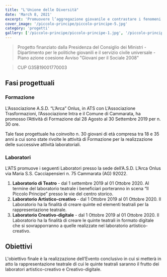 ```yaml
---
title: "L'Unione delle Diversità"
date: 'March 8, 2021'
excerpt: 'Promuovere l’aggregazione giovanile e contrastare i fenomeni di marginalità e isolamento sociale.'
cover_image: '/piccolo-principe/piccolo-principe-5.jpg'
category: 'progetti'
gallery: ['/piccolo-principe/piccolo-principe-1.jpg', '/piccolo-principe/piccolo-principe-2.jpg', '/piccolo-principe/piccolo-principe-3.jpg', '/piccolo-principe/piccolo-principe-4.jpg', '/piccolo-principe/piccolo-principe-5.jpg', '/piccolo-principe/piccolo-principe-6.jpg' , '/piccolo-principe/piccolo-principe-7.jpg' , '/piccolo-principe/piccolo-principe-8.jpg' , '/piccolo-principe/piccolo-principe-9.jpg' , '/piccolo-principe/piccolo-principe-10.jpg' , '/piccolo-principe/piccolo-principe-11.jpg' , '/piccolo-principe/piccolo-principe-12.jpg' , '/piccolo-principe/piccolo-principe-13.jpg' , '/piccolo-principe/piccolo-principe-14.jpg' , '/piccolo-principe/piccolo-principe-15.jpg' , '/piccolo-principe/piccolo-principe-16.jpg' , '/piccolo-principe/piccolo-principe-17.jpg' , '/piccolo-principe/piccolo-principe-18.jpg' , '/piccolo-principe/piccolo-principe-19.jpg' , '/piccolo-principe/piccolo-principe-20.jpg' , '/piccolo-principe/piccolo-principe-21.jpg' , '/piccolo-principe/piccolo-principe-22.jpg' , '/piccolo-principe/piccolo-principe-23.jpg']
---
```

> Progetto finanziato dalla Presidenza del Consiglio dei Ministri - Dipartimento per le politiche giovanili e il servizio civile universale - Piano azione coesione Avviso "Giovani per il Sociale 2008"

> CUP G35B19001770003

##  Fasi progettuali

### Formazione

L’Associazione A.S.D. “L’Arca” Onlus, in ATS con L’Associazione Trasformazioni, l’Associazione Intra e il Comune di Cammarata, ha promosso l’Attività di Formazione dal 28 Agosto al 30 Settembre 2019 per n. 30 ore.

Tale fase progettuale ha coinvolto n. 30 giovani di età compresa tra 18 e 35 anni a cui sono state rivolte le attività di Formazione per la realizzazione delle successive attività laboratoriali.

### Laboratori
L’ATS promuove i seguenti Laboratori presso la sede dell’A.S.D. L’Arca Onlus via Maria S.S. Cacciapensieri n. 75 Cammarata (AG) 92022.

1. **Laboratorio di Teatro** - dal 1 settembre 2019 al 01 Ottobre 2020. Al termine del laboratorio teatrale i beneficiari porteranno in scena “Il Piccolo Principe” presso le vie del centro storico.
2. **Laboratorio Artistico-creativo** - dal 1 Ottobre 2019 al 01 Ottobre 2020. Il Laboratorio ha la finalità di creare quinte ed elementi teatrali per la rappresentazione teatrale.
3. **Laboratorio Creativo-digitale** - dal 1 Ottobre 2019 al 01 Ottobre 2020. Il Laboratorio ha la finalità di creare le quinte teatrali in formato digitale che si sovrapporranno a quelle realizzate nel laboratorio artistico-creativo.

## Obiettivi
L'obiettivo finale è la realizzazione dell’Evento conclusivo in cui si metterà in atto la rappresentazione teatrale di cui le quinte teatrali saranno il frutto dei laboratori artistico-creativo e Creativo-digitale.